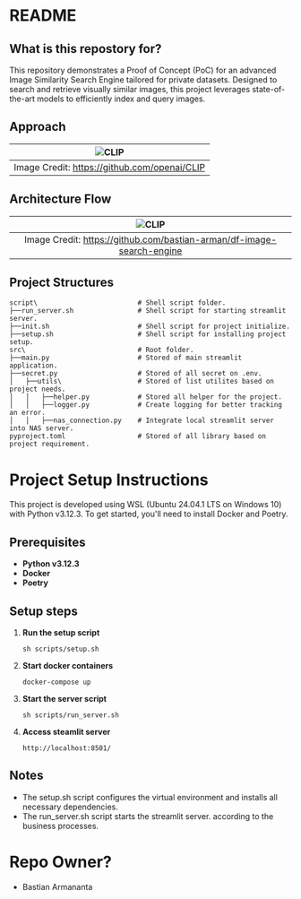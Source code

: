 # README #

## What is this repostory for? ##
This repository demonstrates a Proof of Concept (PoC) for an advanced Image Similarity Search Engine tailored for private datasets. Designed to search and retrieve visually similar images, this project leverages state-of-the-art models to efficiently index and query images.

## Approach

| ![CLIP](https://raw.githubusercontent.com/mlfoundations/open_clip/main/docs/CLIP.png) |
|:--:|
| Image Credit: https://github.com/openai/CLIP |

## Architecture Flow
| ![CLIP](https://github.com/bastian-arman/df-image-search-engine/blob/feature/global-nas/images/Architecture%20Flow.png) |
|:--:|
| Image Credit: https://github.com/bastian-arman/df-image-search-engine |

## Project Structures ##
```
script\                         # Shell script folder.
├──run_server.sh                # Shell script for starting streamlit server.
├──init.sh                      # Shell script for project initialize.
├──setup.sh                     # Shell script for installing project setup.
src\                            # Root folder.
├──main.py                      # Stored of main streamlit application.
├──secret.py                    # Stored of all secret on .env.
│   ├──utils\                   # Stored of list utilites based on project needs.
│   │   ├──helper.py            # Stored all helper for the project.
│   │   ├──logger.py            # Create logging for better tracking an error.
│   │   ├──nas_connection.py    # Integrate local streamlit server into NAS server.
pyproject.toml                  # Stored of all library based on project requirement.
```

# Project Setup Instructions

This project is developed using WSL (Ubuntu 24.04.1 LTS on Windows 10) with Python v3.12.3. To get started, you'll need to install Docker and Poetry.

## Prerequisites

- **Python v3.12.3**
- **Docker**
- **Poetry**

## Setup steps

1. **Run the setup script**
    ```
    sh scripts/setup.sh
    ```

2. **Start docker containers**
    ```
    docker-compose up
    ```

3. **Start the server script**
    ```
    sh scripts/run_server.sh
    ```

4. **Access steamlit server**
    ```
    http://localhost:8501/
    ```

## Notes
- The setup.sh script configures the virtual environment and installs all necessary dependencies.
- The run_server.sh script starts the streamlit server.
according to the business processes.

# Repo Owner? #
* Bastian Armananta
